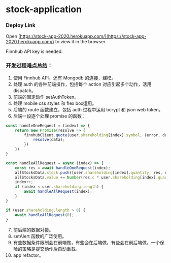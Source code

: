 # stock-application
### Deploy Link

Open [https://stock-app-2020.herokuapp.com/](https://stock-app-2020.herokuapp.com/) to view it in the browser.

Finnhub API key is needed.

### 开发过程难点总结：

1. 使用 Finnhub API，还有 Mongodb 的连接，建模。
2. 处理 auth 的各种前端操作，包括每个 action 对应引起多个动作，活用 dispatch。
3. 前端的固定动作 setAuthToken。
4. 处理 mobile css styles 和 flex box运用。
5. 后端的 route 函数建立，包括 auth 过程中运用 bcrypt 和 json web token。
6. 后端一段逐个处理 promise 的函数：

```js
const handleOneRequest = (index) => {
    return new Promise(resolve => {
        finnhubClient.quote(user.shareholding[index].symbol, (error, data, response) => {
            resolve(data);
        })
    })
}

const handleAllRequest = async (index) => {
    const res = await handleOneRequest(index);
    allStocksData.stock.push([user.shareholding[index].quantity, res, user.shareholding[index].symbol]);
    allStocksData.value += Number(res.c * user.shareholding[index].quantity);
    index++;
    if (index < user.shareholding.length) {
        await handleAllRequest(index);
    }
}

if (user.shareholding.length > 0) {
    await handleAllRequest(0);
}
```

7. 前后端的数据对接。
8. setAlert 函数的广泛使用。
9. 有些数据条件限制会在前端做，有些会在后端做，有些会在前后端做，一个保险的策略是提交动作后自动重载。
10. app refactor。
